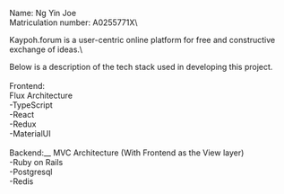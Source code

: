Name: Ng Yin Joe\
Matriculation number: A0255771X\

Kaypoh.forum is a user-centric online platform for free and constructive exchange of ideas.\

Below is a description of the tech stack used in developing this project.\
\
Frontend:\
Flux Architecture\
-TypeScript\
-React\
-Redux\
-MaterialUI\
\
Backend:__
MVC Architecture (With Frontend as the View layer)\
-Ruby on Rails\
-Postgresql\
-Redis 
